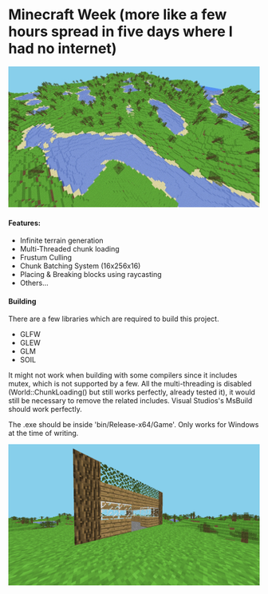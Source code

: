 # Minecraft Week (more like a few hours spread in five days where I had no internet)
![terrain_screenshot](Screenshots/terrain.jpg)

#### Features:
 - Infinite terrain generation
 - Multi-Threaded chunk loading
 - Frustum Culling
 - Chunk Batching System (16x256x16)
 - Placing & Breaking blocks using raycasting
 - Others...

#### Building
There are a few libraries which are required to build this project.
 - GLFW
 - GLEW
 - GLM
 - SOIL

It might not work when building with some compilers since it includes mutex, which is not supported by a few. All the multi-threading is disabled (World::ChunkLoading() but still works perfectly, already tested it), it would still be necessary to remove the related includes. Visual Studios's MsBuild should work perfectly.
  
The .exe should be inside 'bin/Release-x64/Game'. Only works for Windows at the time of writing.

![wooden_house](Screenshots/woodenhouse.png)
